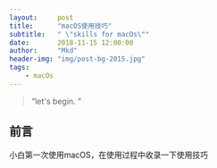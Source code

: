 ```yaml
---
layout:     post
title:      "macOS使用技巧"
subtitle:   " \"skills for macOs\""
date:       2018-11-15 12:00:00
author:     "Mkd"
header-img: "img/post-bg-2015.jpg"
tags:
    - macOs
---
```


> “let's begin. ”

## 前言  
小白第一次使用macOS，在使用过程中收录一下使用技巧
